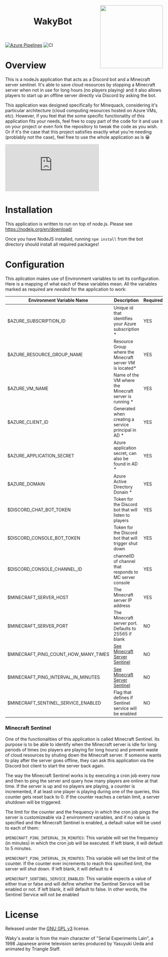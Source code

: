 <h1 align="center">
  <img src="https://http2.mlstatic.com/-dvd-anime-serial-experiments-lain-completo-D_NQ_NP_757386-MLB27696979047_072018-F.jpg" width="200" height="200" align="right" />
  <br>
  WakyBot
  <br>
</h1>
<br>

[![Azure Pipelines](https://dev.azure.com/minequack/MineQuack/_apis/build/status/Minequack.WakyBot?branchName=master)](https://dev.azure.com/minequack/MineQuack/_build/latest?definitionId=1&branchName=master)
![CI](https://github.com/Minequack/WakyBot/workflows/CI/badge.svg)

# Overview

This is a nodeJs application that acts as a Discord bot and a Minecraft server sentinel. It's able to save cloud resources by stopping a Minecraft server when not in use for long hours (no players playing) and it also allows players to start up an offline server directly via Discord by asking the bot.

This application was designed specifically for Minequack, considering it's particular architecture (cloud computing resources hosted on Azure VMs, etc). However, if you feel that the some specific functionality of this application fits your needs, feel free to copy part of the code for it and use it on your project or even fork the repository to tweak the code as you wish. Or if it's the case that this project satisfies exactly what you're needing (problably not the case), feel free to use the whole application as is :grin:

![Here is a brief overview summary of the overall application architecture](https://github.com/Minequack/WakyBot/raw/master/architecture_summary.pdf)

# Installation

This application is written to run on top of node.js. Please see https://nodejs.org/en/download/

Once you have NodeJS installed, running `npm install` from the bot directory should install all required packages!

# Configuration

This aplication makes use of Environment variables to set its configuration. Here is a mapping of what each of these variables mean. All the variables marked as required are *needed* for the application to work:

| Environment Variable Name            | Description                                             | Required |
|--------------------------------------|---------------------------------------------------------|----------|
|$AZURE_SUBSCRIPTION_ID                | Unique id that identifies your Azure subscription *     |   YES    |
|$AZURE_RESOURCE_GROUP_NAME            | Resource Group where the Minecraft server VM is located*|   YES    |
|$AZURE_VM_NAME                        | Name of the VM where the Minecraft server is running *  |   YES    |
|$AZURE_CLIENT_ID                      | Generated when creating a service principal in AD *     |   YES    |
|$AZURE_APPLICATION_SECRET             | Azure application secret, can also be found in AD *     |   YES    |
|$AZURE_DOMAIN                         | Azure Active Directory Donain *                         |   YES    |
|$DISCORD_CHAT_BOT_TOKEN               | Token for the Discord bot that will listen to players   |   YES    |
|$DISCORD_CONSOLE_BOT_TOKEN            | Token for the Discord bot that will trigger shut down   |   YES
|$DISCORD_CONSOLE_CHANNEL_ID           | channelID of channel that responds to MC server console |   YES    |
|$MINECRAFT_SERVER_HOST                | The Minecraft server IP address                         |   YES    |
|$MINECRAFT_SERVER_PORT                | The Minecraft server port. Defaults to 25565 if blank   |   NO     |
|$MINECRAFT_PING_COUNT_HOW_MANY_TIMES  | [See Minecraft Server Sentinel](#mcSentinel)            |   NO     |
|$MINECRAFT_PING_INTERVAL_IN_MINUTES   | [See Minecraft Server Sentinel](#mcSentinel)            |   NO     |
|$MINECRAFT_SENTINEL_SERVICE_ENABLED   | Flag that defines if Sentinel service will be enabled   |   NO     |


### <a name="mcSentinel"></a>Minecraft Sentinel

One of the functionalities of this application is called Minecraft Sentinel. Its purpose is to be able to identify when the Minecraft server is idle for long periods of times (no players are playing for long hours) and prevent waste of cloud resources by shuting down the Minecraft server. If someone wants to play after the server goes offline, they can ask this application via the Discord bot client to start the server back again.

The way the Minecraft Sentinel works is by executing a cron job every now and then to ping the server and query how many players are online at that time. If the server is up and no players are playing, a counter is incremented, if at least one player is playing during one of the queries, this counter gets reset back to 0.
If the counter reaches a certain limit, a server shutdown will be triggered.

The limit for the counter and the frequency in which the cron job pings the server is customizeable via 2 environment variables, and if no value is specified and the Minecraft Sentinel is enabled, a default value will be used to each of them:

`$MINECRAFT_PING_INTERVAL_IN_MINUTES`: This variable will set the frequency (in minutes) in which the cron job will be executed. If left blank, it will default to 5 minutes.

`$MINECRAFT_PING_INTERVAL_IN_MINUTES`: This variable will set the limit of the counter. If the counter ever increments to reach this specified limit, the server will shut down. If left blank, it will default to 4

`$MINECRAFT_SENTINEL_SERVICE_ENABLED`: This variable expects a value of either true or false and will define whether the Sentinel Service will be enabled or not. If left blank, it will default to false. In other words, the Sentinel Service will not be enabled 

# License

Released under the [GNU GPL v3](https://www.gnu.org/licenses/gpl-3.0.en.html) license.

Waky's avatar is from the main character of "Serial Experiments Lain", a 1998 Japanese anime television series produced by Yasuyuki Ueda and animated by Triangle Staff.
